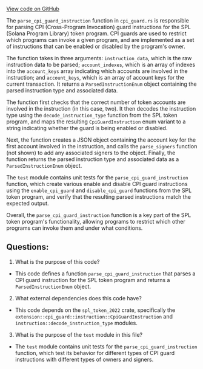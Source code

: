 [View code on GitHub](https://github.com/solana-labs/solana/blob/master/transaction-status/src/parse_token/extension/cpi_guard.rs)

The `parse_cpi_guard_instruction` function in `cpi_guard.rs` is responsible for parsing CPI (Cross-Program Invocation) guard instructions for the SPL (Solana Program Library) token program. CPI guards are used to restrict which programs can invoke a given program, and are implemented as a set of instructions that can be enabled or disabled by the program's owner. 

The function takes in three arguments: `instruction_data`, which is the raw instruction data to be parsed; `account_indexes`, which is an array of indexes into the `account_keys` array indicating which accounts are involved in the instruction; and `account_keys`, which is an array of account keys for the current transaction. It returns a `ParsedInstructionEnum` object containing the parsed instruction type and associated data.

The function first checks that the correct number of token accounts are involved in the instruction (in this case, two). It then decodes the instruction type using the `decode_instruction_type` function from the SPL token program, and maps the resulting `CpiGuardInstruction` enum variant to a string indicating whether the guard is being enabled or disabled. 

Next, the function creates a JSON object containing the account key for the first account involved in the instruction, and calls the `parse_signers` function (not shown) to add any associated signers to the object. Finally, the function returns the parsed instruction type and associated data as a `ParsedInstructionEnum` object.

The `test` module contains unit tests for the `parse_cpi_guard_instruction` function, which create various enable and disable CPI guard instructions using the `enable_cpi_guard` and `disable_cpi_guard` functions from the SPL token program, and verify that the resulting parsed instructions match the expected output.

Overall, the `parse_cpi_guard_instruction` function is a key part of the SPL token program's functionality, allowing programs to restrict which other programs can invoke them and under what conditions.
## Questions: 
 1. What is the purpose of this code?
- This code defines a function `parse_cpi_guard_instruction` that parses a CPI guard instruction for the SPL token program and returns a `ParsedInstructionEnum` object.

2. What external dependencies does this code have?
- This code depends on the `spl_token_2022` crate, specifically the `extension::cpi_guard::instruction::CpiGuardInstruction` and `instruction::decode_instruction_type` modules.

3. What is the purpose of the `test` module in this file?
- The `test` module contains unit tests for the `parse_cpi_guard_instruction` function, which test its behavior for different types of CPI guard instructions with different types of owners and signers.